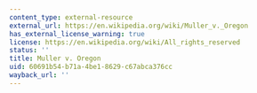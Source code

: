 ```yaml
---
content_type: external-resource
external_url: https://en.wikipedia.org/wiki/Muller_v._Oregon
has_external_license_warning: true
license: https://en.wikipedia.org/wiki/All_rights_reserved
status: ''
title: Muller v. Oregon
uid: 60691b54-b71a-4be1-8629-c67abca376cc
wayback_url: ''
---
```

